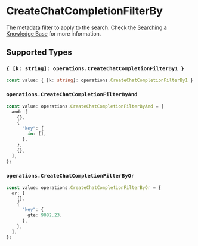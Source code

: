 # CreateChatCompletionFilterBy

The metadata filter to apply to the search. Check the [Searching a Knowledge Base](https://dash.readme.com/project/orqai/v2.0/docs/searching-a-knowledge-base) for more information.


## Supported Types

### `{ [k: string]: operations.CreateChatCompletionFilterBy1 }`

```typescript
const value: { [k: string]: operations.CreateChatCompletionFilterBy1 } = {};
```

### `operations.CreateChatCompletionFilterByAnd`

```typescript
const value: operations.CreateChatCompletionFilterByAnd = {
  and: [
    {},
    {
      "key": {
        in: [],
      },
    },
    {},
  ],
};
```

### `operations.CreateChatCompletionFilterByOr`

```typescript
const value: operations.CreateChatCompletionFilterByOr = {
  or: [
    {},
    {
      "key": {
        gte: 9082.23,
      },
    },
  ],
};
```

